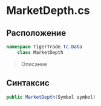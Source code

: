 
# MarketDepth.cs
## Расположение
```csharp
namespace TigerTrade.Tc.Data  
    class MarketDepth
```

> Описание

## Синтаксис
```csharp
public MarketDepth(Symbol symbol)
```
